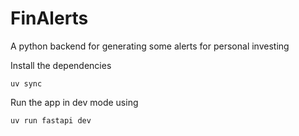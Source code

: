 # FinAlerts
A python backend for generating some alerts for personal investing

Install the dependencies

```
uv sync
```


Run the app in dev mode using
```
uv run fastapi dev
```

